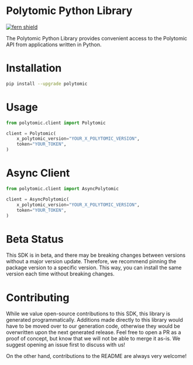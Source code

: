 <!-- Begin Title, generated by Fern  -->
# Polytomic Python Library

[![fern shield](https://img.shields.io/badge/%F0%9F%8C%BF-SDK%20generated%20by%20Fern-brightgreen)](https://github.com/fern-api/fern)

The Polytomic Python Library provides convenient access to the Polytomic API from applications written in Python.
<!-- End Title  -->

<!-- Begin Installation, generated by Fern  -->
# Installation

```sh
pip install --upgrade polytomic
```
<!-- End Installation  -->

<!-- Begin Usage, generated by Fern  -->
# Usage

```python
from polytomic.client import Polytomic

client = Polytomic(
    x_polytomic_version="YOUR_X_POLYTOMIC_VERSION",
    token="YOUR_TOKEN",
)
```
<!-- End Usage  -->

<!-- Begin Async Usage, generated by Fern  -->
# Async Client

```python
from polytomic.client import AsyncPolytomic

client = AsyncPolytomic(
    x_polytomic_version="YOUR_X_POLYTOMIC_VERSION",
    token="YOUR_TOKEN",
)
```
<!-- End Async Usage  -->

<!-- Begin Status, generated by Fern  -->
# Beta Status

This SDK is in beta, and there may be breaking changes between versions without a major 
version update. Therefore, we recommend pinning the package version to a specific version. 
This way, you can install the same version each time without breaking changes.
<!-- End Status  -->

<!-- Begin Contributing, generated by Fern  -->
# Contributing

While we value open-source contributions to this SDK, this library is generated programmatically. 
Additions made directly to this library would have to be moved over to our generation code, 
otherwise they would be overwritten upon the next generated release. Feel free to open a PR as
 a proof of concept, but know that we will not be able to merge it as-is. We suggest opening 
an issue first to discuss with us!

On the other hand, contributions to the README are always very welcome!
<!-- End Contributing  -->

